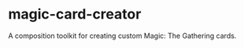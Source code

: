 magic-card-creator
==================

A composition toolkit for creating custom Magic: The Gathering cards.

